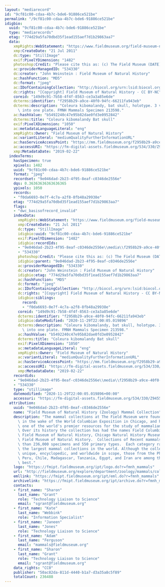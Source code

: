 ```yaml
---
layout: "mediarecord"
id: "9cf81c00-cdaa-4b7c-bde6-91886ce521be"
permalink: "/9cf81c00-cdaa-4b7c-bde6-91886ce521be"
idigbio:
  uuid: "9cf81c00-cdaa-4b7c-bde6-91886ce521be"
  type: "mediarecords"
  etag: "774d29a5fa70dbd35f1ead155aef7d1b29863aa7"
  data:
    xmpRights:WebStatement: "https://www.fieldmuseum.org/field-museum-natural-history-conditions-and-suggested-norms-use-collections"
    xmp:CreateDate: "21 Jul 2011"
    dc:type: "StillImage"
    exif:PixelYDimension: "1482"
    photoshop:Credit: "Please cite this as: (c) The Field Museum (DATE) CC-BY-NC"
    ac:providerManagedID: "534330"
    dc:creator: "John Weinstein : Field Museum of Natural History"
    ac:hashFunction: "MD5"
    dc:format: "jpeg"
    ac:IDofContainingCollection: "http://biocol.org/urn:lsid:biocol.org:col:34795"
    dc:rights: "[Copyright] Field Museum of Natural History - CC BY-NC"
    coreid: "149d9c91-7b58-4f4f-8563-ce3a3a85e6de"
    dcterms:identifier: "f2958b29-a9ce-40f0-94fc-66211fa943eb"
    dcterms:description: "Coleura kibomalandy, bat skull, holotype. 3 views combined\
      \ into one plate. FMNH Mammals Specimen 213598."
    ac:hashValue: "b5492240c47e95b82dae0fd3e0952842"
    dcterms:title: "Coleura kibomalandy Bat skull"
    exif:PixelXDimension: "1050"
    ac:metadataLanguageLiteral: "eng"
    xmpRights:Owner: "Field Museum of Natural History"
    ac:variantLiteral: "mediumQualityFurtherInformationURL"
    ac:hasServiceAccessPoint: "https://mm.fieldmuseum.org/f2958b29-a9ce-40f0-94fc-66211fa943eb"
    ac:accessURI: "https://fm-digital-assets.fieldmuseum.org/534/330/Z94556_11d.jpg"
    xmp:MetadataDate: "2019-02-22"
  indexTerms:
    hasSpecimen: true
    xpixels: 1482
    uuid: "9cf81c00-cdaa-4b7c-bde6-91886ce521be"
    format: "jpeg"
    recordset: "9e046dad-2b23-4f95-8eaf-c0346de2556e"
    dqs: 0.36363636363636365
    ypixels: 1050
    records:
    - "f0da6693-0e7f-4c7a-a2f8-8fb48a29938e"
    etag: "774d29a5fa70dbd35f1ead155aef7d1b29863aa7"
    flags:
    - "dwc_basisofrecord_invalid"
    indexData:
      xmpRights:WebStatement: "https://www.fieldmuseum.org/field-museum-natural-history-conditions-and-suggested-norms-use-collections"
      xmp:CreateDate: "21 Jul 2011"
      dc:type: "StillImage"
      idigbio:uuid: "9cf81c00-cdaa-4b7c-bde6-91886ce521be"
      exif:PixelYDimension: "1482"
      idigbio:recordIds:
      - "9e046dad-2b23-4f95-8eaf-c0346de2556e\\media\\f2958b29-a9ce-40f0-94fc-66211fa943eb"
      - "534330"
      photoshop:Credit: "Please cite this as: (c) The Field Museum (DATE) CC-BY-NC"
      idigbio:parent: "9e046dad-2b23-4f95-8eaf-c0346de2556e"
      ac:providerManagedID: "534330"
      dc:creator: "John Weinstein : Field Museum of Natural History"
      idigbio:etag: "774d29a5fa70dbd35f1ead155aef7d1b29863aa7"
      ac:hashFunction: "MD5"
      dc:format: "jpeg"
      ac:IDofContainingCollection: "http://biocol.org/urn:lsid:biocol.org:col:34795"
      dc:rights: "[Copyright] Field Museum of Natural History - CC BY-NC"
      idigbio:siblings:
        record:
        - "f0da6693-0e7f-4c7a-a2f8-8fb48a29938e"
      coreid: "149d9c91-7b58-4f4f-8563-ce3a3a85e6de"
      dcterms:identifier: "f2958b29-a9ce-40f0-94fc-66211fa943eb"
      idigbio:dateModified: "2020-11-29T22:00:05.019896"
      dcterms:description: "Coleura kibomalandy, bat skull, holotype. 3 views combined\
        \ into one plate. FMNH Mammals Specimen 213598."
      ac:hashValue: "b5492240c47e95b82dae0fd3e0952842"
      dcterms:title: "Coleura kibomalandy Bat skull"
      exif:PixelXDimension: "1050"
      ac:metadataLanguageLiteral: "eng"
      xmpRights:Owner: "Field Museum of Natural History"
      ac:variantLiteral: "mediumQualityFurtherInformationURL"
      ac:hasServiceAccessPoint: "https://mm.fieldmuseum.org/f2958b29-a9ce-40f0-94fc-66211fa943eb"
      ac:accessURI: "https://fm-digital-assets.fieldmuseum.org/534/330/Z94556_11d.jpg"
      xmp:MetadataDate: "2019-02-22"
    recordids:
    - "9e046dad-2b23-4f95-8eaf-c0346de2556e\\media\\f2958b29-a9ce-40f0-94fc-66211fa943eb"
    - "534330"
    type: "stillimage"
    datemodified: "2020-11-29T22:00:05.019896+00:00"
    accessuri: "https://fm-digital-assets.fieldmuseum.org/534/330/Z94556_11d.jpg"
  attribution:
    uuid: "9e046dad-2b23-4f95-8eaf-c0346de2556e"
    name: "Field Museum of Natural History (Zoology) Mammal Collection"
    description: "The mammal collections at The Field Museum were founded in 1893,\
      \ in the wake of the World Columbian Exposition in Chicago, and have grown into\
      \ one of the world's premier resources for the study of mammalian evolution.\
      \ Over its history the collection has had the names Field Columbian Museum,\
      \ Field Museum of Natural History, Chicago Natural History Museum, and again\
      \ Field Museum of Natural History.  Collections of Recent mammals number more\
      \ than 236,000 specimens and 550 primary types.  Each category ranks it among\
      \ the largest mammal collections in the world. Although the collections are\
      \ unique, encyclopedic, and worldwide in scope, those from the Philippines,\
      \ Peru, Chile, Madagascar, Tanzania, Egypt, and Iran are among the world's very\
      \ best."
    logo: "https://fmipt.fieldmuseum.org/ipt/logo.do?r=fmnh_mammals"
    url: "http://fieldmuseum.org/explore/department/zoology/mammals/collections"
    emllink: "https://fmipt.fieldmuseum.org/ipt/eml.do?r=fmnh_mammals"
    archivelink: "https://fmipt.fieldmuseum.org/ipt/archive.do?r=fmnh_mammals"
    contacts:
    - first_name: "Sharon"
      last_name: "Grant"
      role: "Technology Liaison to Science"
      email: "sgrant@fieldmuseum.org"
    - first_name: "Kate"
      last_name: "Webbink"
      role: "Information Specialist"
    - first_name: "Janeen"
      last_name: "Jones"
      role: "Technology Liaison to Science"
    - first_name: "Adam"
      last_name: "Ferguson"
      email: "mammals@fieldmuseum.org"
    - first_name: "Sharon"
      last_name: "Grant"
      role: "Technology Liaison to Science"
      email: "sgrant@fieldmuseum.org"
    data_rights: "CC0"
    publisher: "50ac82da-811d-4440-b1a7-d3a35a8c5f89"
    totalCount: 236488
---
```

